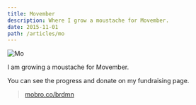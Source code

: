 ```yaml
---
title: Movember
description: Where I grow a moustache for Movember.
date: 2015-11-01
path: /articles/mo
---
```


![Mo](/images/mo.png)

I am growing a moustache for Movember.

You can see the progress and donate on my fundraising page.

> [mobro.co/brdmn](http://mobro.co/brdmn)
